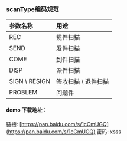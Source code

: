 ### **scanType编码规范**

| **参数名称** | **用途** |
| :--- | :--- |
| REC | 揽件扫描 |
| SEND | 发件扫描 |
| COME | 到件扫描 |
| DISP | 派件扫描 |
| SIGN \ RESIGN | 签收扫描 \ 退件扫描 |
| PROBLEM | 问题件 |

#### demo 下载地址：

链接: [https://pan.baidu.com/s/1cCmUGQ](https://pan.baidu.com/s/1cCmUGQ) 密码: xsss

